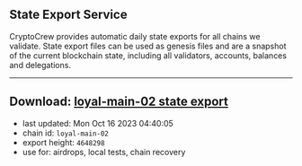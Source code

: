 ## State Export Service
CryptoCrew provides automatic daily state exports for all chains we validate. State export files can be used as genesis files and are a snapshot of the current blockchain state, including all validators, accounts, balances and delegations.

---
**Download: [loyal-main-02 state export](https://dl.ccvalidators.com/SERVICE/loyal/loyal-main-02_export_4648298.json)**
---

- last updated: Mon Oct 16 2023 04:40:05
- chain id: `loyal-main-02`
- export height: `4648298`
- use for: airdrops, local tests, chain recovery

